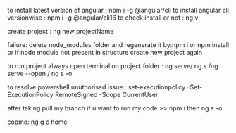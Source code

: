 to install latest version of angular  : nom i -g @angular/cli
to install angular cli versionwise : npm i -g @angular/cli16
to check install or not : ng v

create project : ng new projectName

failure: delete node_modules folder and regenerate it by:npm i or npm install
or if node module not present in structure create new project again

to run project always open terminal on project folder : ng serve/ ng s /ng serve
--open / ng s -o

to resolve powershell unuthorised issue : set-executionpolicy -Set-ExecutionPolicy RemoteSigned -Scope CurrentUser

after taking pull my branch if u want to run my code >> npm i then ng s -o

copmo: ng g c home